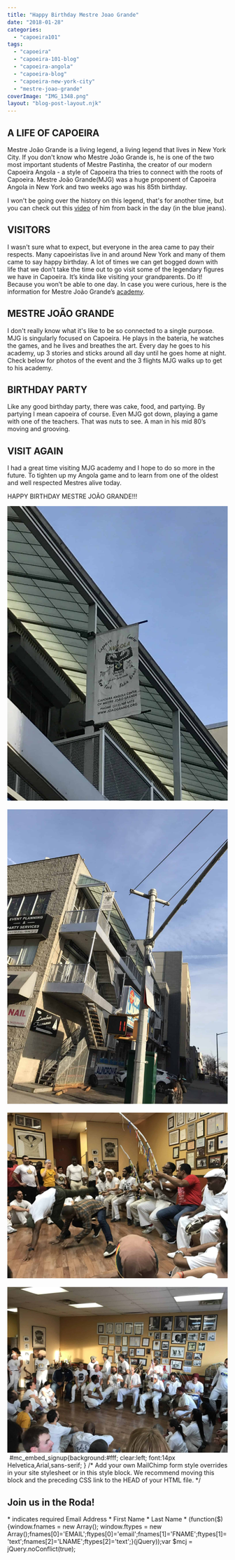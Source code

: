 ```yaml
---
title: "Happy Birthday Mestre Joao Grande"
date: "2018-01-28"
categories: 
  - "capoeira101"
tags: 
  - "capoeira"
  - "capoeira-101-blog"
  - "capoeira-angola"
  - "capoeira-blog"
  - "capoeira-new-york-city"
  - "mestre-joao-grande"
coverImage: "IMG_1348.png"
layout: "blog-post-layout.njk"
---
```


## A LIFE OF CAPOEIRA

Mestre João Grande is a living legend, a living legend that lives in New York City. If you don't know who Mestre João Grande is, he is one of the two most important students of Mestre Pastinha, the creator of our modern Capoeira Angola - a style of Capoeira tha tries to connect with the roots of Capoeira. Mestre João Grande(MJG) was a huge proponent of Capoeira Angola in New York and two weeks ago was his 85th birthday.

I won't be going over the history on this legend, that's for another time, but you can check out this [video](https://www.youtube.com/watch?v=EHCAzxsB8LY) of him from back in the day (in the blue jeans).

## VISITORS

I wasn't sure what to expect, but everyone in the area came to pay their respects. Many capoeiristas live in and around New York and many of them came to say happy birthday. A lot of times we can get bogged down with life that we don’t take the time out to go visit some of the legendary figures we have in Capoeira. It’s kinda like visiting your grandparents. Do it! Because you won’t be able to one day. In case you were curious, here is the information for Mestre João Grande’s [academy](http://www.joaogrande.org/).

## MESTRE JOÃO GRANDE

I don't really know what it's like to be so connected to a single purpose. MJG is singularly focused on Capoeira. He plays in the bateria, he watches the games, and he lives and breathes the art. Every day he goes to his academy, up 3 stories and sticks around all day until he goes home at night. Check below for photos of the event and the 3 flights MJG walks up to get to his academy.

## BIRTHDAY PARTY

Like any good birthday party, there was cake, food, and partying. By partying I mean capoeira of course. Even MJG got down, playing a game with one of the teachers. That was nuts to see. A man in his mid 80’s moving and grooving.

## VISIT AGAIN

I had a great time visiting MJG academy and I hope to do so more in the future. To tighten up my Angola game and to learn from one of the oldest and well respected Mestres alive today.

HAPPY BIRTHDAY MESTRE JOÃO GRANDE!!!

![capoeira angola](images/IMG_1315-e1517156321215.jpg)![capoeira angola](data:image/gif;base64,R0lGODlhAQABAIAAAAAAAP///yH5BAEAAAAALAAAAAABAAEAAAIBRAA7) ![Mestre Joao Grande’s academy](images/IMG_1314-e1517156272118.jpg)![Mestre Joao Grande’s academy](data:image/gif;base64,R0lGODlhAQABAIAAAAAAAP///yH5BAEAAAAALAAAAAABAAEAAAIBRAA7) ![capoeira game](images/IMG_1328-2.jpg)![capoeira game](data:image/gif;base64,R0lGODlhAQABAIAAAAAAAP///yH5BAEAAAAALAAAAAABAAEAAAIBRAA7) ![Capoeira angola roda](images/IMG_1320-2.jpg)![Capoeira angola roda](data:image/gif;base64,R0lGODlhAQABAIAAAAAAAP///yH5BAEAAAAALAAAAAABAAEAAAIBRAA7) #mc\_embed\_signup{background:#fff; clear:left; font:14px Helvetica,Arial,sans-serif; } /\* Add your own MailChimp form style overrides in your site stylesheet or in this style block. We recommend moving this block and the preceding CSS link to the HEAD of your HTML file. \*/

## Join us in the Roda!

\* indicates required Email Address \* First Name \* Last Name \* (function($) {window.fnames = new Array(); window.ftypes = new Array();fnames\[0\]='EMAIL';ftypes\[0\]='email';fnames\[1\]='FNAME';ftypes\[1\]='text';fnames\[2\]='LNAME';ftypes\[2\]='text';}(jQuery));var $mcj = jQuery.noConflict(true);
